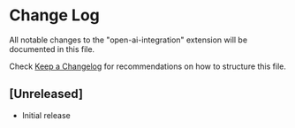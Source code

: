 # Change Log

All notable changes to the "open-ai-integration" extension will be documented in this file.

Check [Keep a Changelog](http://keepachangelog.com/) for recommendations on how to structure this file.

## [Unreleased]

- Initial release